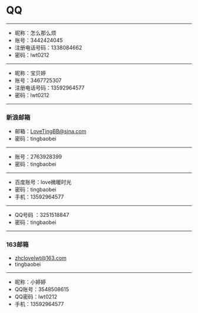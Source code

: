 # QQ
---
* 昵称：怎么那么烦
* 账号：3442424045
* 注册电话号码：1338084662
* 密码：lwt0212

---
* 昵称：宝贝婷
* 账号：3467725307
* 注册电话号码：13592964577
* 密码：lwt0212


---
### 新浪邮箱

* 邮箱：LoveTingBB@sina.com
* 密码：tingbaobei


---

* 账号：2763928399
* 密码：tingbaobei


----
* 百度账号：love微暖时光
* 密码：tingbaobei
* 手机：13592964577

------
* QQ号码 ：3251518847
* 密码：tingbaobei

---

### 163邮箱
* zhclovelwt@163.com
* tingbaobei

---
* 昵称：小婷婷
* QQ账号：3548508615
* QQ密码：lwt0212
* 手机：13592964577